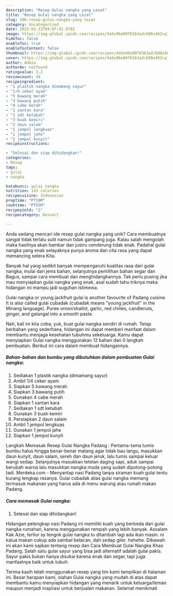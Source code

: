 ```yaml
---
description: "Resep Gulai nangka yang Lezat"
title: "Resep Gulai nangka yang Lezat"
slug: 586-resep-gulai-nangka-yang-lezat
category: Uncategorized
date: 2023-01-22T04:07:41.078Z
image: https://img-global.cpcdn.com/recipes/4a5e96e00f03b3ad/680x482cq70/gulai-nangka-foto-resep-utama.jpg
hideToc: false
enableToc: true
enableTocContent: false
thumbnail: https://img-global.cpcdn.com/recipes/4a5e96e00f03b3ad/680x482cq70/gulai-nangka-foto-resep-utama.jpg
cover: https://img-global.cpcdn.com/recipes/4a5e96e00f03b3ad/680x482cq70/gulai-nangka-foto-resep-utama.jpg
author: Admin
authorAv: notfound
ratingvalue: 3.2
reviewcount: 10
recipeingredient:
- "1 plastik nangka dimamang sayur"
- "1/4 ceker ayam"
- "5 bawang merah"
- "3 bawang putih"
- "4 cabe merah"
- "1 santan kara"
- "1 sdt ketubah"
- "3 buah kemiri"
- "2 daun salam"
- "1 jempol lengkuas"
- "1 jempol jahe"
- "1 jempol kunyit"
recipeinstructions:

- "Selesai dan siap dihidangkan!"
categories:
- Resep
tags:
- gulai
- nangka

katakunci: gulai nangka 
nutrition: 143 calories
recipecuisine: Indonesian
preptime: "PT19M"
cooktime: "PT55M"
recipeyield: "2"
recipecategory: Dessert

---
```





Anda sedang mencari ide resep gulai nangka yang unik? Cara membuatnya sangat tidak terlalu sulit namun tidak gampang juga. Kalau salah mengolah maka hasilnya akan hambar dan justru cenderung tidak enak. Padahal gulai nangka yang enak selayaknya punya aroma dan cita rasa yang dapat memancing selera Kita.





Banyak hal yang sedikit banyak mempengaruhi kualitas rasa dari gulai nangka, mulai dari jenis bahan, selanjutnya pemilihan bahan segar dan Bagus, sampai cara membuat dan menghidangkannya. Tak perlu pusing jika mau menyiapkan gulai nangka yang enak,      asal sudah tahu triknya maka hidangan ini mampu jadi suguhan istimewa.














Gulai nangka or young jackfruit gulai is another favourite of Padang cuisine. It is also called gulai cubadak (cubadak means &#34;young jackfruit&#34; in the Minang language). Puree onion/shallot, garlic, red chilies, candlenuts, ginger, and galangal into a smooth paste.






Nah, kali ini kita coba, yuk, buat gulai nangka sendiri di rumah. Tetap berbahan yang sederhana, hidangan ini dapat memberi manfaat dalam membantu menjaga kesehatan tubuhmu sekeluarga. Kamu dapat menyiapkan Gulai nangka menggunakan 12 bahan dan 0 langkah pembuatan. Berikut ini cara dalam membuat hidangannya.

<!--inarticleads1-->

##### Bahan-bahan dan bumbu yang dibutuhkan dalam pembuatan Gulai nangka:

1. Sediakan 1 plastik nangka (dimamang sayur)
1. Ambil 1/4 ceker ayam
1. Siapkan 5 bawang merah
1. Siapkan 3 bawang putih
1. Gunakan 4 cabe merah
1. Siapkan 1 santan kara
1. Sediakan 1 sdt ketubah
1. Gunakan 3 buah kemiri
1. Persiapkan 2 daun salam
1. Ambil 1 jempol lengkuas
1. Gunakan 1 jempol jahe
1. Siapkan 1 jempol kunyit


Langkah Memasak Resep Gulai Nangka Padang : Pertama-tama tumis bumbu halus hingga benar-benar matang agar tidak bau langu, masukkan daun kunyit, daun salam, sereh dan daun jeruk, lalu tumis sampai keluar wangi sedap. Selanjutnya masukkan tetelan daging sapi, aduk sampai berubah warna lalu masukkan nangka muda yang sudah dipotong-potong tadi. Merdeka.com - Menyantap nasi Padang tanpa siraman kuah gulai tentu kurang lengkap rasanya. Gulai cubadak alias gulai nangka memang termasuk makanan yang harus ada di menu warung atau rumah makan Padang. 

<!--inarticleads2-->

##### Cara memasak Gulai nangka:


1. Selesai dan siap dihidangkan!

Hidangan pelengkap nasi Padang ini memiliki kuah yang berbeda dari gulai nangka rumahan, karena menggunakan rempah yang lebih banyak. Assalam Kak Azie, terliur sy tengok gulai nangka tu ditambah lagi ada ikan masin. ni kalua makan cukup ada sambal belacan, dah sedap giler. hehehe. Dibawah ini akan kami sajikan tentang resep dan Cara Membuat Gulai Nangka Khas Padang. Salah satu gulai sayur yang bisa jadi alternatif adalah gulai pakis. Sayur pakis bukan hanya disukai karena enak dan segar, tapi juga manfaatnya baik untuk tubuh. 

Terima kasih telah menggunakan resep yang tim kami tampilkan di halaman ini. Besar harapan kami, olahan Gulai nangka yang mudah di atas dapat membantu kamu menyiapkan hidangan yang menarik untuk keluarga/teman maupun menjadi inspirasi untuk berjualan makanan. Selamat menikmati
